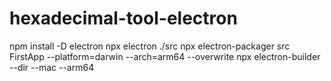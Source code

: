 # hexadecimal-tool-electron
npm install -D electron
npx electron ./src
npx electron-packager src FirstApp --platform=darwin --arch=arm64 --overwrite
npx electron-builder --dir --mac --arm64
